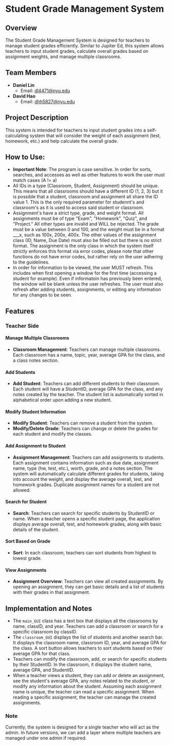 # Student Grade Management System

## Overview
The Student Grade Management System is designed for teachers to manage student grades efficiently. Similar to Jupiter Ed, this system allows teachers to input student grades, calculate overall grades based on assignment weights, and manage multiple classrooms.

## Team Members
- **Daniel Lin**
  - Email: dl4471@nyu.edu
- **David Hao**
  - Email: dhh5827@nyu.edu

## Project Description
This system is intended for teachers to input student grades into a self-calculating system that will consider the weight of each assignment (test, homework, etc.) and help calculate the overall grade.

## How to Use:
- **Important Note**: The program is case sensitive. In order for sorts, searches, and accesses as well as other features to work the user must match cases (A != a)
- All IDs in a type (Classroom, Student, Assignment) should be unique. This means that all classrooms should have a different ID (1, 2, 3) but it is possible that a student, classroom and assignment all share the ID value 1. This is the only required parameter for studennt's and classroom's as it is used to access said student or classroom.
- Assignment's have a strict type, grade, and weight format. All assignments must be of type "Exam", "Homework", "Quiz", and "Project." All other types are invalid and WILL be rejected. The grade must be a value between 0 and 100, and the weight must be in a format ___x, such as 100x, 200x, 400x. The other values of the assignment class (ID, Name, Due Date) must also be filled out but there is no strict format. The assignment is the only class in which the system itself strictly enforces this format via error codes, please note that other functions do not have error codes, but rather rely on the user adhering to the guidelines.
- In order for information to be viewed, the user MUST refresh. This includes when first opening a window for the first time (accessing a student for example). Even if informatoin has previously been entered, the window will be blank unless the user refreshes. The user must also refresh after adding students, assignments, or editing any information for any changes to be seen.

## Features

### Teacher Side

#### Manage Multiple Classrooms
- **Classroom Management**: Teachers can manage multiple classrooms. Each classroom has a name, topic, year, average GPA for the class, and a class notes section.

#### Add Students
- **Add Student**: Teachers can add different students to their classroom. Each student will have a StudentID, average GPA for the class, and any notes created by the teacher. The student list is automatically sorted in alphabetical order upon adding a new student.

#### Modify Student Information
- **Modify Student**: Teachers can remove a student from the system.
- **Modify/Delete Grade**: Teachers can change or delete the grades for each student and modify the classes.

#### Add Assignment to Student
- **Assignment Management**: Teachers can add assignments to students. Each assignment contains information such as due date, assignment name, type (hw, test, etc.), worth, grade, and a notes section. The system will automatically calculate different grades for students, taking into account the weight, and display the average overall, test, and homework grades. Duplicate assignment names for a student are not allowed.

#### Search for Student
- **Search**: Teachers can search for specific students by StudentID or name. When a teacher opens a specific student page, the application displays average overall, test, and homework grades, along with basic details of the student.

#### Sort Based on Grade
- **Sort**: In each classroom, teachers can sort students from highest to lowest grade.

#### View Assignments
- **Assignment Overview**: Teachers can view all created assignments. By opening an assignment, they can get basic details and a list of students with their grades in that assignment.

## Implementation and Notes
- The `main_GUI` class has a text box that displays all the classrooms by name, classID, and year. Teachers can add a classroom or search for a specific classroom by classID.
- The `classroom_GUI` displays the list of students and another search bar. It displays the classroom name, classroom ID, year, and average GPA for the class. A sort button allows teachers to sort students based on their average GPA for that class.
- Teachers can modify the classroom, add, or search for specific students by their StudentID. In the classroom, it displays the student name, average GPA, and StudentID.
- When a teacher views a student, they can add or delete an assignment, see the student's average GPA, any notes related to the student, or modify any information about the student. Assuming each assignment name is unique, the teacher can read a specific assignment. When reading a specific assignment, the teacher can manage the created assignments.

### Note
Currently, the system is designed for a single teacher who will act as the admin. In future versions, we can add a layer where multiple teachers are managed under one admin if required.
